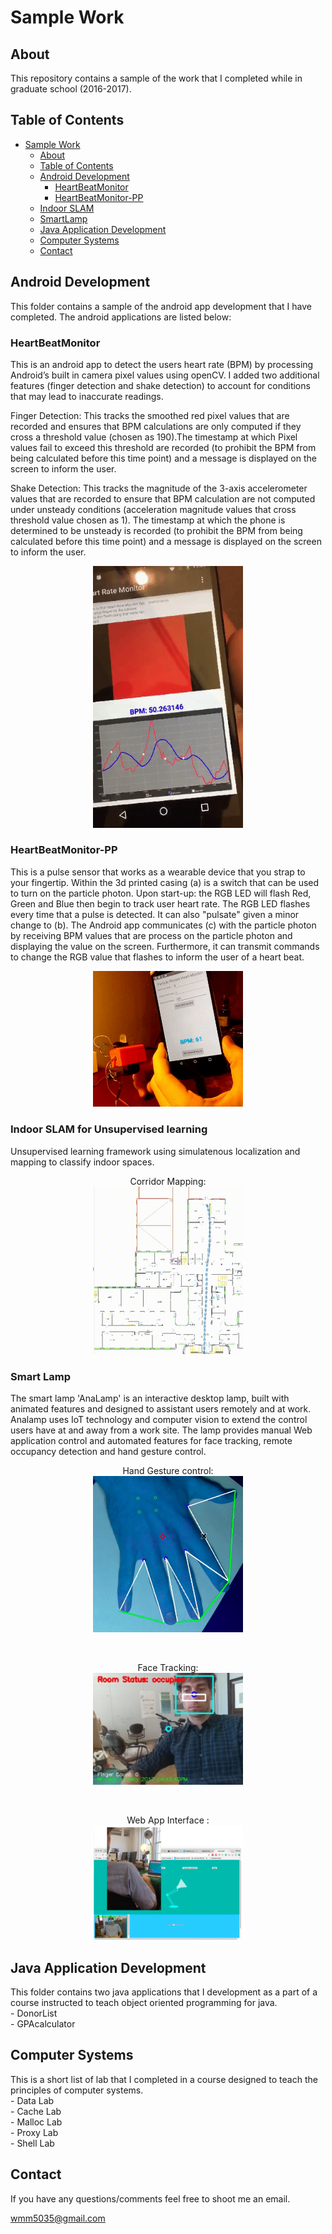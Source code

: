 # Sample Work
## About
This repository contains a sample of the work that I completed while in graduate school (2016-2017).

## Table of Contents
- [Sample Work](#sample-work)
  * [About](#about)
  * [Table of Contents](#table-of-contents)
  * [Android Development](#android-development)
      + [HeartBeatMonitor](#HeartBeatMonitor)
      + [HeartBeatMonitor-PP](#HeartBeatMonitor-PP)
  * [Indoor SLAM](#indoor-slam)
  * [SmartLamp](#smart-lamp)
  * [Java Application Development](#java-application-development)
  * [Computer Systems](#computer-systems)
  * [Contact](#contact)

## Android Development
This folder contains a sample of the android app development that I have completed.  The android applications are listed below:

### HeartBeatMonitor
This is an android app to detect the users heart rate (BPM) by processing Android’s built in camera pixel values using openCV.  I added two additional features (finger detection and shake detection) to account for conditions that may lead to inaccurate readings.

Finger Detection: This tracks the smoothed red pixel values that are recorded and ensures that BPM calculations are only computed if they cross a threshold value (chosen as 190).The timestamp at which Pixel values fail to exceed this threshold are recorded (to prohibit the BPM from being calculated before this time point) and a message is displayed on the screen to inform the user.

Shake Detection: This tracks the magnitude of the 3-axis accelerometer values that are recorded to ensure that BPM calculation are not computed under unsteady conditions (acceleration magnitude values that cross threshold value chosen as 1). The timestamp at which the phone is determined to be unsteady is recorded (to prohibit the BPM from being calculated before this time point) and a message is displayed on the screen to inform the user.
<br>
<p align="center">
    <img src="imgs/HBMdemo.gif" width="240"\>
</p>

### HeartBeatMonitor-PP
This is a pulse sensor that works as a wearable device that you strap to your fingertip.
Within the 3d printed casing (a) is a switch that can be used to turn on the particle photon.
Upon start-up: the RGB LED will flash Red, Green and Blue then begin to track user heart rate.  The RGB LED flashes every time that a pulse is detected.  It can also "pulsate" given a minor change to (b).  The Android app communicates (c) with the particle photon by receiving BPM values that are process on the particle photon and displaying the value on the screen.  Furthermore, it can transmit commands to change the RGB value that flashes to inform the user of a heart beat.
<br>
<p align="center">
    <img src="imgs/HBM-PPdemo.gif" width="240"\>
</p>

### Indoor SLAM for Unsupervised learning

Unsupervised learning framework using simulatenous localization and mapping to classify indoor spaces. 
<br>
 <p align="center">Corridor Mapping:<br>
    <img src="imgs/corridor_mapping.gif" width="240"\>
</p>


### Smart Lamp

The smart lamp 'AnaLamp' is an interactive desktop lamp, built with animated features and designed to assistant users remotely and at work. Analamp uses IoT technology and computer vision to extend the control users have at and away from a work site. The lamp provides manual Web application control and automated features for face tracking, remote occupancy detection and hand gesture control.
<br>
 <p align="center">Hand Gesture control:<br>
    <img src="imgs/handGesture.gif" width="240"\>
</p>
<br>
 <p align="center">Face Tracking: <br>
    <img src="imgs/faceTrack.png" width="240"\>
</p>
<br>
 <p align="center">Web App Interface :<br>
    <img src="imgs/webApp.png" width="240"\>
</p>

## Java Application Development
This folder contains two java applications that I development as a part of a course instructed to teach object oriented programming for java.
    <br>
    - DonorList
    <br>
    - GPAcalculator

## Computer Systems
This is a short list of lab that I completed in a course designed to teach the principles of computer systems.
    <br>
    - Data Lab
    <br>
    - Cache Lab
    <br>
    - Malloc Lab
    <br>
    - Proxy Lab
    <br>
    - Shell Lab

## Contact
If you have any questions/comments feel free to shoot me an email.

[wmm5035@gmail.com](mailto:wmm5035@gmail.com) <br>


